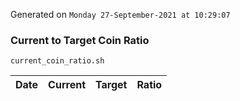 Generated on `Monday 27-September-2021 at 10:29:07`

### Current to Target Coin Ratio
`current_coin_ratio.sh`

Date|Current|Target|Ratio
---|---|---|---
